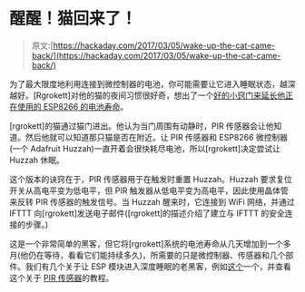 # 醒醒！猫回来了！

> 原文:[https://hackaday.com/2017/03/05/wake-up-the-cat-came-back/](https://hackaday.com/2017/03/05/wake-up-the-cat-came-back/)

为了最大限度地利用连接到微控制器的电池，你可能需要让它进入睡眠状态，越深越好。[Rgrokett]对他的猫的夜间习惯很好奇，想出了一个[好的小窍门来延长他正在使用的 ESP8266 的电池寿命](https://github.com/rgrokett/ESP8266_PIRv2)。

[rgrokett]的猫通过猫门进出。他认为当门周围有动静时，PIR 传感器会让他知道。然后他就可以知道那只猫是否在附近。让 PIR 传感器和 ESP8266 微控制器(一个 Adafruit Huzzah)一直开着会很快耗尽电池，所以[rgrokett]决定尝试让 Huzzah 休眠。

这个版本的诀窍在于，PIR 传感器用于在触发时重置 Huzzah。Huzzah 要求复位开关从高电平变为低电平，但 PIR 触发器从低电平变为高电平，因此使用晶体管来反转 PIR 传感器的触发信号。当 Huzzah 醒来时，它连接到 WiFi 网络，并通过 IFTTT 向[rgrokett]发送电子邮件([rgrokett]的描述介绍了建立与 IFTTT 的安全连接的步骤。)

这是一个非常简单的黑客，但它将[rgrokett]系统的电池寿命从几天增加到一个多月(他仍在等待，看看它们能持续多久)，所需要的只是微控制器、传感器和几个部件。我们有几个关于让 ESP 模块进入深度睡眠的老黑客，例如[这个](https://hackaday.com/2015/02/08/hack-allows-esp-01-to-go-to-deep-sleep/)一个，并查看这个关于 [PIR 传感器](https://hackaday.com/2009/08/21/passive-infrared-pir-sensor-tutorial/)的教程。
